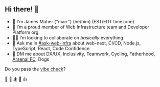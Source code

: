 ## Hi there! 👋

- 🚀 I'm James Maher ("marr") (he/him) (EST/EDT timezone)
- 🔭 I’m a proud member of Web Infrastructure team and Developer Platform org
- 🤟🏻 I’m looking to collaborate on *basically* everything
- 📣 Ask me in [#ask-web-infra](https://doordash.enterprise.slack.com/archives/CP8S688H2) about web-next, CI/CD, Node.js, TypeScript, React, Code Confidence
- 💬 DM me about DX/UX, Inclusivity, Teamwork, Cycling, Fatherhood, [Arsenal FC](https://www.arsenal.com/), Dogs

Do you pass the [vibe check](https://itnext.io/radical-candor-software-edition-d4b5ad401be3)?

🤝 🚴 🏂 🚀 👍
